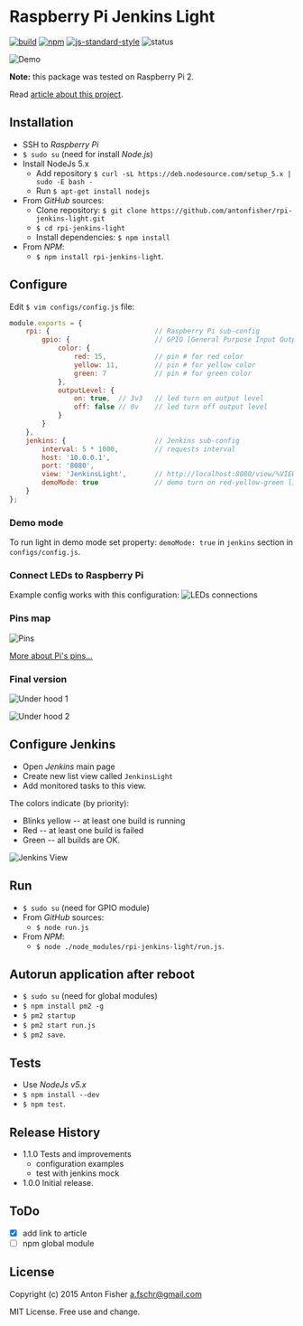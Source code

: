 # Raspberry Pi Jenkins Light

[![build](https://travis-ci.org/antonfisher/rpi-jenkins-light.svg)](https://travis-ci.org/antonfisher/rpi-jenkins-light)
[![npm](https://img.shields.io/npm/dt/rpi-jenkins-light.svg?maxAge=86400)](https://www.npmjs.com/package/rpi-jenkins-light)
[![js-standard-style](https://img.shields.io/badge/code%20style-standard-brightgreen.svg)](http://standardjs.com/)
![status](https://img.shields.io/badge/status-beta-lightgray.svg)

![Demo](https://raw.githubusercontent.com/antonfisher/rpi-jenkins-light/docs/images/traffic-light-demo.gif)

__Note:__ this package was tested on Raspberry Pi 2.

Read [article about this project](http://antonfisher.com/posts/2016/01/05/make-raspberry-pi-jenkins-traffic-light/).

## Installation
* SSH to _Raspberry Pi_
* `$ sudo su` (need for install _Node.js_)
* Install NodeJs 5.x
    * Add repository `$ curl -sL https://deb.nodesource.com/setup_5.x | sudo -E bash -`
    * Run `$ apt-get install nodejs`
* From _GitHub_ sources:
    * Clone repository: `$ git clone https://github.com/antonfisher/rpi-jenkins-light.git`
    * `$ cd rpi-jenkins-light`
    * Install dependencies: `$ npm install`
* From _NPM_:
    * `$ npm install rpi-jenkins-light`.

## Configure
Edit `$ vim configs/config.js` file:

``` javascript
module.exports = {
    rpi: {                          // Raspberry Pi sub-config
        gpio: {                     // GPIO [General Purpose Input Output] config
            color: {
                red: 15,            // pin # for red color
                yellow: 11,         // pin # for yellow color
                green: 7            // pin # for green color
            },
            outputLevel: {
                on: true,  // 3v3   // led turn on output level
                off: false // 0v    // led turn off output level
            }
        }
    },
    jenkins: {                      // Jenkins sub-config
        interval: 5 * 1000,         // requests interval
        host: '10.0.0.1',
        port: '8080',
        view: 'JenkinsLight',       // http://localhost:8080/view/%VIEW_NAME%/
        demoMode: true              // demo turn on red-yellow-green lights
    }
};
```

### Demo mode
To run light in demo mode set property: `demoMode: true` in `jenkins` section in `configs/config.js`.

### Connect LEDs to Raspberry Pi
Example config works with this configuration:
![LEDs connections](https://raw.githubusercontent.com/antonfisher/rpi-jenkins-light/docs/images/schema-simple.png)

### Pins map
![Pins](https://raw.githubusercontent.com/antonfisher/rpi-jenkins-light/docs/images/rpi-pins-schema.png)

[More about Pi's pins...](http://elinux.org/RPi_Low-level_peripherals)

### Final version
![Under hood 1](https://raw.githubusercontent.com/antonfisher/rpi-jenkins-light/docs/images/mounted-board.jpg)

![Under hood 2](https://raw.githubusercontent.com/antonfisher/rpi-jenkins-light/docs/images/light-before-close.jpg)

## Configure Jenkins
* Open _Jenkins_ main page
* Create new list view called `JenkinsLight`
* Add monitored tasks to this view.

The colors indicate (by priority):
* Blinks yellow -- at least one build is running
* Red -- at least one build is failed
* Green -- all builds are OK.

![Jenkins View](https://raw.githubusercontent.com/antonfisher/rpi-jenkins-light/docs/images/create-jenkins-view.png)

## Run
* `$ sudo su` (need for GPIO module)
* From _GitHub_ sources:
    * `$ node run.js`
* From _NPM_:
    * `$ node ./node_modules/rpi-jenkins-light/run.js`.

## Autorun application after reboot
* `$ sudo su` (need for global modules)
* `$ npm install pm2 -g`
* `$ pm2 startup`
* `$ pm2 start run.js`
* `$ pm2 save`.

## Tests
* Use _NodeJs v5.x_
* `$ npm install --dev`
* `$ npm test`.

## Release History
* 1.1.0 Tests and improvements
    * configuration examples
    * test with jenkins mock
* 1.0.0 Initial release.

## ToDo
- [x] add link to article
- [ ] npm global module

## License
Copyright (c) 2015 Anton Fisher <a.fschr@gmail.com>

MIT License. Free use and change.
